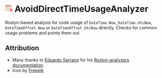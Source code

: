 # ![Logo](logo.png) AvoidDirectTimeUsageAnalyzer

Roslyn-based analysis for code usage of `DateTime.Now`, `DateTime.UtcNow`, `DateTimeOffset.Now` or `DateTimeOffset.UtcNow` directly. Checks for common usage problems and points them out.

## Attribution

* Many thanks to [Eduardo Serrano](https://github.com/edumserrano) for his [Roslyn-analyzers documentation](https://roslyn-analyzers.readthedocs.io/en/latest/index.html).
* Icon by [Freepik](https://www.freepik.com/icon/appointment_9865076)